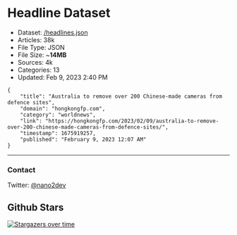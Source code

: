 # Headline Dataset

- Dataset: [/headlines.json](https://raw.githubusercontent.com/fwd/news/master/headlines.json) 
- Articles: 38k
- File Type: JSON
- File Size: ~**14MB**
- Sources: 4k
- Categories: 13
- Updated: Feb 9, 2023 2:40 PM

```
{
    "title": "Australia to remove over 200 Chinese-made cameras from defence sites",
    "domain": "hongkongfp.com",
    "category": "worldnews",
    "link": "https://hongkongfp.com/2023/02/09/australia-to-remove-over-200-chinese-made-cameras-from-defence-sites/",
    "timestamp": 1675919257,
    "published": "February 9, 2023 12:07 AM"
}
```

---

### Contact 

Twitter: [@nano2dev](https://twitter.com/nano2dev)

## Github Stars

[![Stargazers over time](https://starchart.cc/fwd/news.svg)](https://starchart.cc/fwd/news)
